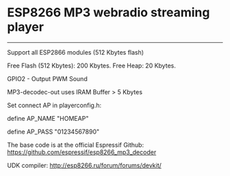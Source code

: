 # ESP8266 MP3 webradio streaming player 
---
Support all ESP2866 modules (512 Kbytes flash)

Free Flash (512 Kbytes): 200 Kbytes.
Free Heap: 20 Kbytes.

GPIO2 - Output PWM Sound

MP3-decodec-out uses IRAM Buffer > 5 Kbytes

Set connect AP in playerconfig.h: 

define AP_NAME "HOMEAP"

define AP_PASS "01234567890"

The base code is at the official Espressif Github: 
https://github.com/espressif/esp8266_mp3_decoder

UDK compiler: 
http://esp8266.ru/forum/forums/devkit/